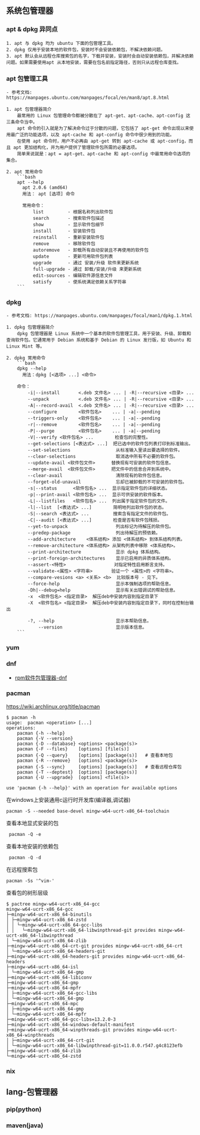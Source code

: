
## 系统包管理器

### apt & dpkg 异同点  
    1. apt 与 dpkg 均为 ubuntu 下面的包管理工具。
    2. dpkg 仅用于安装本地的软件包，安装时不会安装依赖包，不解决依赖问题。
    3. apt 默认会从远程仓库搜索包的名字，下载并安装，安装时会自动安装依赖包，并解决依赖问题。如果需要使用apt 从本地安装，需要在包名前指定路径，否则只从远程仓库查找。

### apt 包管理工具
    - 参考文档: https://manpages.ubuntu.com/manpages/focal/en/man8/apt.8.html 

    1. apt 包管理器简介
        最常用的 Linux 包管理命令都被分散在了 apt-get、apt-cache、apt-config 这三条命令当中。
        apt 命令的引入就是为了解决命令过于分散的问题，它包括了 apt-get 命令出现以来使用最广泛的功能选项，以及 apt-cache 和 apt-config 命令中很少用到的功能。
        在使用 apt 命令时，用户不必再由 apt-get 转到 apt-cache 或 apt-config，而且 apt 更加结构化，并为用户提供了管理软件包所需的必要选项。
        简单来说就是：apt = apt-get、apt-cache 和 apt-config 中最常用命令选项的集合。
    
    2. apt 常用命令
        ```bash
        apt --help                 
          apt 2.0.6 (amd64)
          用法： apt [选项] 命令
            
          常用命令：
              list         - 根据名称列出软件包
              search       - 搜索软件包描述
              show         - 显示软件包细节
              install      - 安装软件包
              reinstall    - 重新安装软件包
              remove       - 移除软件包
              autoremove   - 卸载所有自动安装且不再使用的软件包
              update       - 更新可用软件包列表
              upgrade      - 通过 安装/升级 软件来更新系统
              full-upgrade - 通过 卸载/安装/升级 来更新系统
              edit-sources - 编辑软件源信息文件
              satisfy      - 使系统满足依赖关系字符串   
        ```


### dpkg
    - 参考文档: https://manpages.ubuntu.com/manpages/focal/man1/dpkg.1.html 

    1. dpkg 包管理器简介
        dpkg 包管理器是 Linux 系统中一个基本的软件包管理工具，用于安装、升级、卸载和查询软件包。它通常用于 Debian 系统和基于 Debian 的 Linux 发行版，如 Ubuntu 和 Linux Mint 等。
    
    2. dpkg 常用命令
        ```bash
        dpkg --help           
          用法：dpkg [<选项> ...] <命令>

        命令：
            -i|--install       <.deb 文件名> ... | -R|--recursive <目录> ...
            --unpack           <.deb 文件名> ... | -R|--recursive <目录> ...
            -A|--record-avail  <.deb 文件名> ... | -R|--recursive <目录> ...
            --configure        <软件包名>    ... | -a|--pending
            --triggers-only    <软件包名>    ... | -a|--pending
            -r|--remove        <软件包名>    ... | -a|--pending
            -P|--purge         <软件包名>    ... | -a|--pending
            -V|--verify <软件包名> ...        检查包的完整性。
            --get-selections [<表达式> ...]  把已选中的软件包列表打印到标准输出。
            --set-selections                 从标准输入里读出要选择的软件。
            --clear-selections               取消选中所有不必要的软件包。
            --update-avail <软件包文件>      替换现有可安装的软件包信息。
            --merge-avail  <软件包文件>      把文件中的信息合并到系统中。
            --clear-avail                    清除现有的软件包信息。
            --forget-old-unavail             忘却已被卸载的不可安装的软件包。
            -s|--status      <软件包名> ...  显示指定软件包的详细状态。
            -p|--print-avail <软件包名> ...  显示可供安装的软件版本。
            -L|--listfiles   <软件包名> ...  列出属于指定软件包的文件。
            -l|--list  [<表达式> ...]        简明地列出软件包的状态。
            -S|--search <表达式> ...         搜索含有指定文件的软件包。
            -C|--audit [<表达式> ...]        检查是否有软件包残损。
            --yet-to-unpack                  列出标记为待解压的软件包。
            --predep-package                 列出待解压的预依赖。
            --add-architecture    <体系结构> 添加 <体系结构> 到体系结构列表。
            --remove-architecture <体系结构> 从架构列表中移除 <体系结构>。
            --print-architecture             显示 dpkg 体系结构。
            --print-foreign-architectures    显示已启用的异质体系结构。
            --assert-<特性>                  对指定特性启用断言支持。
            --validate-<属性> <字符串>       验证一个 <属性>的 <字符串>。
            --compare-vesions <a> <关系> <b>  比较版本号 - 见下。
            --force-help                     显示本强制选项的帮助信息。
            -Dh|--debug=help                 显示有关出错调试的帮助信息。
	        -x  <软件包名> <指定目录>  解压deb中安装内容到指定目录下
	        -X  <软件包名> <指定目录>  解压deb中安装内容到指定目录下，同时在控制台输出

            -?, --help                       显示本帮助信息。
                --version                    显示版本信息。 
        ```



### yum


### dnf

- [rpm软件包管理器-dnf](https://wangchujiang.com/linux-command/c/dnf.html)

### pacman

https://wiki.archlinux.org/title/pacman

```
$ pacman -h
usage:  pacman <operation> [...]
operations:
    pacman {-h --help}
    pacman {-V --version}
    pacman {-D --database} <options> <package(s)>
    pacman {-F --files}    [options] [file(s)]
    pacman {-Q --query}    [options] [package(s)]   # 查看本地包
    pacman {-R --remove}   [options] <package(s)>
    pacman {-S --sync}     [options] [package(s)]   # 查看远程仓库包
    pacman {-T --deptest}  [options] [package(s)]
    pacman {-U --upgrade}  [options] <file(s)>

use 'pacman {-h --help}' with an operation for available options

```


在windows上安装通用c运行时开发库(编译器,调试器)

	pacman -S --needed base-devel mingw-w64-ucrt-x86_64-toolchain

查看本地显式安装的包

	 pacman -Q -e

查看本地安装的依赖包

	 pacman -Q -d

在远程搜索包

	pacman -Ss '^vim-'

查看包的树形层级

```
$ pactree mingw-w64-ucrt-x86_64-gcc
mingw-w64-ucrt-x86_64-gcc
├─mingw-w64-ucrt-x86_64-binutils
│ ├─mingw-w64-ucrt-x86_64-zstd
│ │ └─mingw-w64-ucrt-x86_64-gcc-libs
│ │   └─mingw-w64-ucrt-x86_64-libwinpthread-git provides mingw-w64-ucrt-x86_64-libwinpthread
│ └─mingw-w64-ucrt-x86_64-zlib
├─mingw-w64-ucrt-x86_64-crt-git provides mingw-w64-ucrt-x86_64-crt
│ └─mingw-w64-ucrt-x86_64-headers-git
├─mingw-w64-ucrt-x86_64-headers-git provides mingw-w64-ucrt-x86_64-headers
├─mingw-w64-ucrt-x86_64-isl
│ └─mingw-w64-ucrt-x86_64-gmp
├─mingw-w64-ucrt-x86_64-libiconv
├─mingw-w64-ucrt-x86_64-gmp
├─mingw-w64-ucrt-x86_64-mpfr
│ ├─mingw-w64-ucrt-x86_64-gcc-libs
│ └─mingw-w64-ucrt-x86_64-gmp
├─mingw-w64-ucrt-x86_64-mpc
│ ├─mingw-w64-ucrt-x86_64-gmp
│ └─mingw-w64-ucrt-x86_64-mpfr
├─mingw-w64-ucrt-x86_64-gcc-libs=13.2.0-3
├─mingw-w64-ucrt-x86_64-windows-default-manifest
├─mingw-w64-ucrt-x86_64-winpthreads-git provides mingw-w64-ucrt-x86_64-winpthreads
│ ├─mingw-w64-ucrt-x86_64-crt-git
│ └─mingw-w64-ucrt-x86_64-libwinpthread-git=11.0.0.r547.g4c8123efb
├─mingw-w64-ucrt-x86_64-zlib
└─mingw-w64-ucrt-x86_64-zstd

```

### nix


## lang-包管理器


### pip(python)


### maven(java)